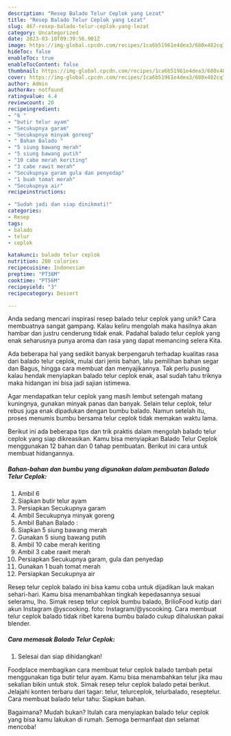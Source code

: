 ```yaml
---
description: "Resep Balado Telur Ceplok yang Lezat"
title: "Resep Balado Telur Ceplok yang Lezat"
slug: 467-resep-balado-telur-ceplok-yang-lezat
category: Uncategorized
date: 2023-03-10T09:39:56.901Z
image: https://img-global.cpcdn.com/recipes/1ca6b51961e4dea3/680x482cq70/balado-telur-ceplok-foto-resep-utama.jpg
hideToc: false
enableToc: true
enableTocContent: false
thumbnail: https://img-global.cpcdn.com/recipes/1ca6b51961e4dea3/680x482cq70/balado-telur-ceplok-foto-resep-utama.jpg
cover: https://img-global.cpcdn.com/recipes/1ca6b51961e4dea3/680x482cq70/balado-telur-ceplok-foto-resep-utama.jpg
author: Admin
authorAv: notfound
ratingvalue: 4.4
reviewcount: 20
recipeingredient:
- "6 "
- "butir telur ayam"
- "Secukupnya garam"
- "Secukupnya minyak goreng"
- " Bahan Balado "
- "5 siung bawang merah"
- "5 siung bawang putih"
- "10 cabe merah keriting"
- "3 cabe rawit merah"
- "Secukupnya garam gula dan penyedap"
- "1 buah tomat merah"
- "Secukupnya air"
recipeinstructions:

- "Sudah jadi dan siap dinikmati!"
categories:
- Resep
tags:
- balado
- telur
- ceplok

katakunci: balado telur ceplok 
nutrition: 280 calories
recipecuisine: Indonesian
preptime: "PT38M"
cooktime: "PT56M"
recipeyield: "3"
recipecategory: Dessert

---
```





Anda sedang mencari inspirasi resep balado telur ceplok yang unik? Cara membuatnya sangat gampang. Kalau keliru mengolah maka hasilnya akan hambar dan justru cenderung tidak enak. Padahal balado telur ceplok yang enak seharusnya punya aroma dan rasa yang dapat memancing selera Kita.





Ada beberapa hal yang sedikit banyak berpengaruh terhadap kualitas rasa dari balado telur ceplok, mulai dari jenis bahan, lalu pemilihan bahan segar dan Bagus, hingga cara membuat dan menyajikannya. Tak perlu pusing kalau hendak menyiapkan balado telur ceplok enak,      asal sudah tahu triknya maka hidangan ini bisa jadi sajian istimewa.














Agar mendapatkan telur ceplok yang masih lembut setengah matang kuningnya, gunakan minyak panas dan banyak. Selain telur ceplok, telur rebus juga enak dipadukan dengan bumbu balado. Namun setelah itu, proses menumis bumbu bersama telur ceplok tidak memakan waktu lama.






Berikut ini ada beberapa tips dan trik praktis dalam mengolah balado telur ceplok yang siap dikreasikan. Kamu bisa menyiapkan Balado Telur Ceplok menggunakan 12 bahan dan 0 tahap pembuatan. Berikut ini cara untuk membuat hidangannya.

<!--inarticleads1-->

##### Bahan-bahan dan bumbu yang digunakan dalam pembuatan Balado Telur Ceplok:

1. Ambil 6 
1. Siapkan butir telur ayam
1. Persiapkan Secukupnya garam
1. Ambil Secukupnya minyak goreng
1. Ambil  Bahan Balado :
1. Siapkan 5 siung bawang merah
1. Gunakan 5 siung bawang putih
1. Ambil 10 cabe merah keriting
1. Ambil 3 cabe rawit merah
1. Persiapkan Secukupnya garam, gula dan penyedap
1. Gunakan 1 buah tomat merah
1. Persiapkan Secukupnya air


Resep telur ceplok balado ini bisa kamu coba untuk dijadikan lauk makan sehari-hari. Kamu bisa menambahkan tingkah kepedasannya sesuai seleramu, lho. Simak resep telur ceplok bumbu balado, BrilioFood kutip dari akun Instagram @yscooking. foto: Instagram/@yscooking. Cara membuat telur ceplok balado tidak ribet karena bumbu balado cukup dihaluskan pakai blender. 

<!--inarticleads2-->

##### Cara memasak Balado Telur Ceplok:


1. Selesai dan siap dihidangkan!

Foodplace membagikan cara membuat telur ceplok balado tambah petai menggunakan tiga butir telur ayam. Kamu bisa menambahkan telur jika mau sekalian bikin untuk stok. Simak resep telur ceplok balado petai berikut. Jelajahi konten terbaru dari tagar: telur, telurceplok, telurbalado, reseptelur. Cara membuat balado telur tahu: Siapkan bahan. 

Bagaimana? Mudah bukan? Itulah cara menyiapkan balado telur ceplok yang bisa kamu lakukan di rumah. Semoga bermanfaat dan selamat mencoba!
